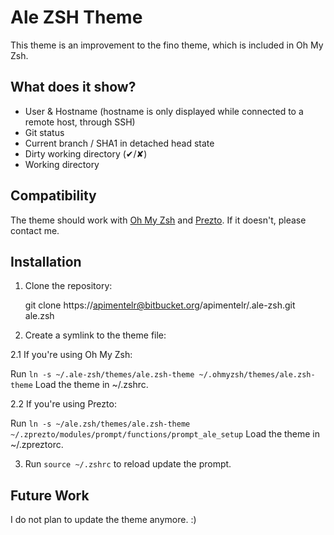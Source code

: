 Ale ZSH Theme
=============

This theme is an improvement to the fino theme, which is included in Oh My Zsh.

What does it show?
------------------

- User & Hostname (hostname is only displayed while connected to a remote host, through SSH)
- Git status
- Current branch / SHA1 in detached head state
- Dirty working directory (✔/✘)
- Working directory

Compatibility
-------------
The theme should work with [Oh My Zsh](http//ohmyz.sh) and [Prezto](https://github.com/sorin-ionescu/prezto). If it doesn't, please contact me.

Installation
------------
  1. Clone the repository:

        git clone https://apimentelr@bitbucket.org/apimentelr/.ale-zsh.git ale.zsh

  2. Create a symlink to the theme file:

  2.1 If you're using Oh My Zsh:

  Run `ln -s ~/.ale-zsh/themes/ale.zsh-theme ~/.ohmyzsh/themes/ale.zsh-theme`
  Load the theme in ~/.zshrc.

  2.2 If you're using Prezto:

  Run `ln -s ~/ale.zsh/themes/ale.zsh-theme ~/.zprezto/modules/prompt/functions/prompt_ale_setup`
  Load the theme in ~/.zpreztorc.

  3. Run `source ~/.zshrc` to reload update the prompt.

Future Work
-----------
I do not plan to update the theme anymore. :)
